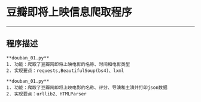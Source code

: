 # 豆瓣即将上映信息爬取程序 #

----------

## 程序描述 ##
	
	**douban_01.py**
	1. 功能：爬取了豆瓣网即将上映电影的名称、时间和电影类型
	2. 实现要点：requests,BeautifulSoup(bs4)、lxml
	
	**douban_01.py**
	1. 功能：爬取了豆瓣网即将上映电影的名称、评分、导演和主演并打印json数据
	2. 实现要点：urllib2、HTMLParser
